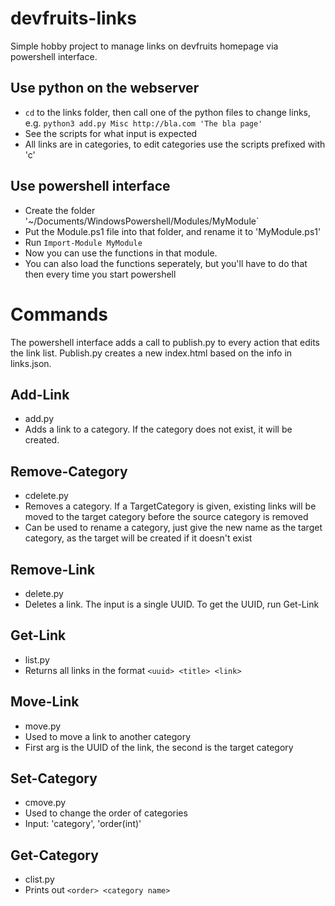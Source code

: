 # devfruits-links
Simple hobby project to manage links on devfruits homepage via powershell interface.

## Use python on the webserver
- `cd` to the links folder, then call one of the python files to change links, e.g. `python3 add.py Misc http://bla.com 'The bla page'`
- See the scripts for what input is expected
- All links are in categories, to edit categories use the scripts prefixed with 'c'

## Use powershell interface
- Create the folder '~/Documents/WindowsPowershell/Modules/MyModule`
- Put the Module.ps1 file into that folder, and rename it to 'MyModule.ps1'
- Run `Import-Module MyModule`
- Now you can use the functions in that module.
- You can also load the functions seperately, but you'll have to do that then every time you start powershell

# Commands
The powershell interface adds a call to publish.py to every action that edits the link list. Publish.py creates a new index.html based on the info in links.json.

## Add-Link
- add.py
- Adds a link to a category. If the category does not exist, it will be created.

## Remove-Category
- cdelete.py
- Removes a category. If a TargetCategory is given, existing links will be moved to the target category before the source category is removed
- Can be used to rename a category, just give the new name as the target category, as the target will be created if it doesn't exist

## Remove-Link
- delete.py
- Deletes a link. The input is a single UUID. To get the UUID, run Get-Link

## Get-Link
- list.py
- Returns all links in the format `<uuid> <title> <link>`

## Move-Link
- move.py
- Used to move a link to another category
- First arg is the UUID of the link, the second is the target category

## Set-Category
- cmove.py
- Used to change the order of categories
- Input: 'category', 'order(int)'

## Get-Category
- clist.py
- Prints out `<order> <category name>`
